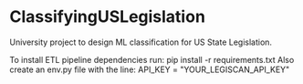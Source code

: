 # ClassifyingUSLegislation
University project to design ML classification for US State Legislation.

To install ETL pipeline dependencies run:
pip install -r requirements.txt
Also create an env.py file with the line: API_KEY = "YOUR_LEGISCAN_API_KEY"